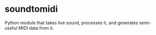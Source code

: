 # soundtomidi
Python module that takes live sound, processes it, and generates semi-useful MIDI data from it.
